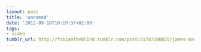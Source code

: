 ```yaml
---
layout: post
title: 'unnamed'
date: '2012-09-18T10:19:37+02:00'
tags:
- video
tumblr_url: http://fabiantheblind.tumblr.com/post/31787180825/james-martin-saz-this-is-the-lead-in-intro-for
---
```

